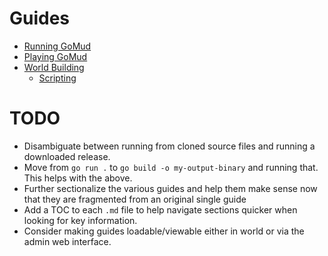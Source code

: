 # Guides

- [Running GoMud](running/README.md)
- [Playing GoMud](playing/README.md)
- [World Building](building/README.md)
  - [Scripting](building/scripting/README.md)

# TODO

- Disambiguate between running from cloned source files and running a downloaded release.
- Move from `go run .` to `go build -o my-output-binary` and running that. This helps with the above.
- Further sectionalize the various guides and help them make sense now that they are fragmented from an original single guide
- Add a TOC to each `.md` file to help navigate sections quicker when looking for key information.
- Consider making guides loadable/viewable either in world or via the admin web interface.

